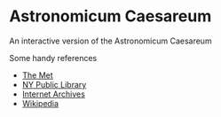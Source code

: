 # Astronomicum Caesareum
An interactive version of the Astronomicum Caesareum

Some handy references
- [The Met](https://www.metmuseum.org/art/collection/search/337061)
- [NY Public Library](https://www.nypl.org/events/exhibitions/galleries/explorations/item/5392)
- [Internet Archives](https://archive.org/details/astronomicumcsar00apia/mode/2up)
- [Wikipedia](https://en.wikipedia.org/wiki/Astronomicum_Caesareum)
